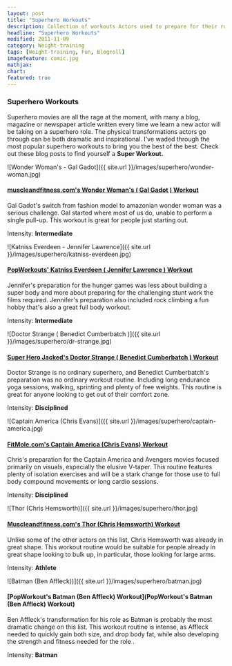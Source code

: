 ```yaml
---
layout: post
title: "Superhero Workouts"
description: Collection of workouts Actors used to prepare for their roles as superhero's
headline: "Superhero Workouts"
modified: 2011-11-09
category: Weight-training
tags: [Weight-training, Fun, Blogroll]
imagefeature: comic.jpg
mathjax: 
chart:
featured: true
---
```


<style>

    .notepad-post-title h1{

        display: none!important;
    }

    .modify .notepad-post-title h1{

        display: block!important;
    }

    .bg-img img {
    	 -webkit-background-size: cover!important;
		  -moz-background-size: cover!important;
		  -o-background-size: cover!important;
		  background-size: cover!important;
    }

</style>

### Superhero Workouts

Superhero movies are all the rage at the moment, with many a blog, magazine or newspaper article written every time we learn a new actor will be taking on a superhero role. The physical transformations actors go through can be both dramatic and inspirational. I've waded through the most popular superhero workouts to bring you the best of the best. Check out these blog posts to find yourself a **Super Workout.**

![Wonder Woman's - Gal Gadot]({{ site.url }}/images/superhero/wonder-woman.jpg)

####   [muscleandfitness.com's Wonder Woman's ( Gal Gadot ) Workout ](http://www.muscleandfitness.com/workouts/workout-routines/wonder-woman-workout)

Gal Gadot's switch from fashion model to amazonian wonder woman was a serious challenge. Gal started where most of us do, unable to perform a single pull-up. This workout is great for people just starting out.

 Intensity: **Intermediate**

![Katniss Everdeen - Jennifer Lawrence]({{ site.url }}/images/superhero/katniss-everdeen.jpg)

####   [PopWorkouts'  Katniss Everdeen ( Jennifer Lawrence ) Workout](https://www.popworkouts.com/jennifer-lawrence-workout-diet/)

Jennifer's preparation for the hunger games was less about building a super body and more about preparing for the challenging stunt work the films required. Jennifer's preparation also included rock climbing a fun hobby that's also a great full body workout.

 Intensity: **Intermediate**

![Doctor Strange ( Benedict Cumberbatch )]({{ site.url }}/images/superhero/dr-strange.jpg)

####   [Super Hero Jacked's Doctor Strange ( Benedict Cumberbatch ) Workout](http://superherojacked.com/2016/10/30/benedict-cumberbatch-doctor-strange-workout-diet-bulked-role/2/)

Doctor Strange is no ordinary superhero, and Benedict Cumberbatch's preparation was no ordinary workout routine. Including long endurance yoga sessions, walking, sprinting and plenty of free weights. This routine is great for anyone looking to get out of their comfort zone.

 Intensity: **Disciplined**

![Captain America (Chris Evans)]({{ site.url }}/images/superhero/captain-america.jpg)

####   [FitMole.com's Captain America (Chris Evans) Workout](http://www.fitmole.org/chris-evans-workout/)

Chris's preparation for the Captain America and Avengers movies focused primarily on visuals, especially the elusive V-taper. This routine features plenty of isolation exercises and will be a stark change for those use to full body compound movements or long cardio sessions.

 Intensity: **Disciplined**

![Thor (Chris Hemsworth)]({{ site.url }}/images/superhero/thor.jpg)

####   [Muscleandfitness.com's Thor (Chris Hemsworth) Workout](http://www.muscleandfitness.com/workouts/workout-routines/chris-hemsworths-god-thor-workout)

Unlike some of the other actors on this list, Chris Hemsworth was already in great shape. This workout routine would be suitable for people already in great shape looking to bulk up, in particular, those looking for large arms.

 Intensity: **Athlete**

![Batman (Ben Affleck))]({{ site.url }}/images/superhero/batman.jpg)

####   [PopWorkout's Batman (Ben Affleck) Workout](PopWorkout's Batman (Ben Affleck) Workout)

Ben Affleck's transformation for his role as Batman is probably the most dramatic change on this list. This workout routine is intense, as Affleck needed to quickly gain both size, and drop body fat, while also developing the strength and fitness needed for the role .

 Intensity: **Batman**